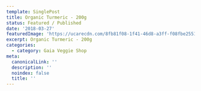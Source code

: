 ```yaml
---
template: SinglePost
title: Organic Turmeric - 200g
status: Featured / Published
date: '2018-03-27'
featuredImage: 'https://ucarecdn.com/8fb81f08-1f41-46d8-a3ff-f08fbe255121/'
excerpt: Organic Turmeric - 200g
categories:
  - category: Gaia Veggie Shop
meta:
  canonicalLink: ''
  description: ''
  noindex: false
  title: ''
---
```

![]()
